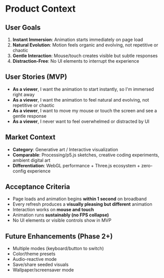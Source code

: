 # Product Context

## User Goals
1. **Instant Immersion**: Animation starts immediately on page load
2. **Natural Evolution**: Motion feels organic and evolving, not repetitive or chaotic
3. **Gentle Interaction**: Mouse/touch creates visible but subtle responses
4. **Distraction-Free**: No UI elements to interrupt the experience

## User Stories (MVP)
- **As a viewer**, I want the animation to start instantly, so I'm immersed right away
- **As a viewer**, I want the animation to feel natural and evolving, not repetitive or chaotic
- **As a viewer**, I want to move my mouse or touch the screen and see a gentle response
- **As a viewer**, I never want to feel overwhelmed or distracted by UI

## Market Context
- **Category**: Generative art / Interactive visualization
- **Comparable**: Processing/p5.js sketches, creative coding experiments, ambient digital art
- **Differentiation**: WebGL performance + Three.js ecosystem + zero-config experience

## Acceptance Criteria
- Page loads and animation begins **within 1 second** on broadband
- Every refresh produces a **visually pleasing but different** animation
- Interaction works on **mouse and touch**
- Animation runs **sustainably (no FPS collapse)**
- No UI elements or visible controls show in MVP

## Future Enhancements (Phase 2+)
- Multiple modes (keyboard/button to switch)
- Color/theme presets
- Audio-reactive mode
- Save/share seeded visuals
- Wallpaper/screensaver mode
